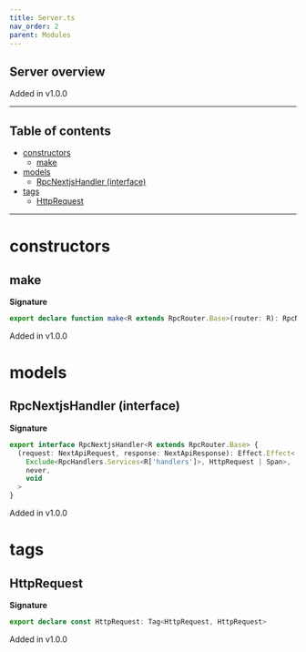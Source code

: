 ```yaml
---
title: Server.ts
nav_order: 2
parent: Modules
---
```


## Server overview

Added in v1.0.0

---

<h2 class="text-delta">Table of contents</h2>

- [constructors](#constructors)
  - [make](#make)
- [models](#models)
  - [RpcNextjsHandler (interface)](#rpcnextjshandler-interface)
- [tags](#tags)
  - [HttpRequest](#httprequest)

---

# constructors

## make

**Signature**

```ts
export declare function make<R extends RpcRouter.Base>(router: R): RpcNextjsHandler<R>
```

Added in v1.0.0

# models

## RpcNextjsHandler (interface)

**Signature**

```ts
export interface RpcNextjsHandler<R extends RpcRouter.Base> {
  (request: NextApiRequest, response: NextApiResponse): Effect.Effect<
    Exclude<RpcHandlers.Services<R['handlers']>, HttpRequest | Span>,
    never,
    void
  >
}
```

Added in v1.0.0

# tags

## HttpRequest

**Signature**

```ts
export declare const HttpRequest: Tag<HttpRequest, HttpRequest>
```

Added in v1.0.0
